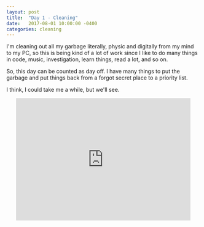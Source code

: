 ```yaml
---
layout: post
title:  "Day 1 - Cleaning"
date:   2017-08-01 10:00:00 -0400
categories: cleaning
---
```


I'm cleaning out all my garbage literally, physic and digitally from my mind to my PC, so this is being kind of a lot of work since I like to do many things in code, music, investigation, learn things, read a lot, and so on.

So, this day can be counted as day off. I have many things to put the garbage and put things back from a forgot secret place to a priority list.


I think, I could take me a while, but we'll see.

<iframe style="display:block; margin: 0 auto;" width="90%" height="320" src="http://www.youtube.com/embed/RQ9_TKayu9s" frameborder="0" allowfullscreen></iframe>

